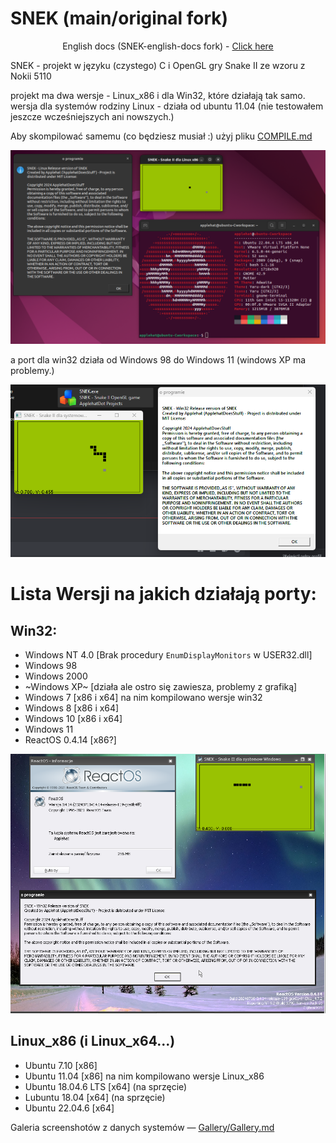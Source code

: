 # SNEK (main/original fork)
<div align="center">
  English docs (SNEK-english-docs fork) - <a href="https://github.com/ApplehatDot/SNEK/tree/SNEK-english-docs">Click here</a>
  <p></p>
</div>

SNEK - projekt w języku (czystego) C i OpenGL gry Snake II ze wzoru z Nokii 5110

projekt ma dwa wersje - Linux_x86 i dla Win32, które działają tak samo.
wersja dla systemów rodziny Linux - działa od ubuntu 11.04 (nie testowałem jeszcze wcześniejszych ani nowszych.)

Aby skompilować samemu (co będziesz musiał :) użyj pliku <a href="https://github.com/ApplehatDot/SNEK/blob/main/docs%2FCOMPILE.md">COMPILE.md</a>

<img src="source/images/readme-2.png">

a port dla win32 działa od Windows 98 do Windows 11 (windows XP ma problemy.)

<img src="source/images/readme-1.png">

# Lista Wersji na jakich działają porty:
## Win32:
- Windows NT 4.0 [Brak procedury `EnumDisplayMonitors` w USER32.dll]
- Windows 98
- Windows 2000
- ~Windows XP~ [działa ale ostro się zawiesza, problemy z grafiką]
- Windows 7 [x86 i x64] na nim kompilowano wersje win32
- Windows 8 [x86 i x64]
- Windows 10 [x86 i x64]
- Windows 11
- ReactOS 0.4.14 [x86?]
<img src="source/images/reactOS.png">

## Linux_x86 (i Linux_x64...)
- Ubuntu 7.10 [x86]
- Ubuntu 11.04 [x86] na nim kompilowano wersje Linux_x86
- Ubuntu 18.04.6 LTS [x64] (na sprzęcie)
- Lubuntu 18.04 [x64] (na sprzęcie)
- Ubuntu 22.04.6 [x64]

Galeria screenshotów z danych systemów — <a href="https://github.com/ApplehatDot/SNEK/blob/main/Gallery%2FGallery.md">Gallery/Gallery.md</a>

